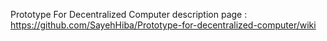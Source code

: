 Prototype For Decentralized Computer
description page : https://github.com/SayehHiba/Prototype-for-decentralized-computer/wiki
